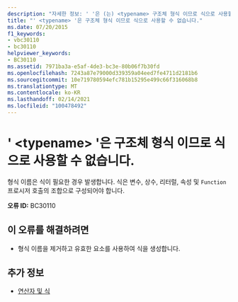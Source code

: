 ```yaml
---
description: "자세한 정보: ' '은 (는) <typename> 구조체 형식 이므로 식으로 사용할 수 없습니다."
title: "' <typename> '은 구조체 형식 이므로 식으로 사용할 수 없습니다."
ms.date: 07/20/2015
f1_keywords:
- vbc30110
- bc30110
helpviewer_keywords:
- BC30110
ms.assetid: 7971ba3a-e5af-4de3-bc3e-80b06f7b30fd
ms.openlocfilehash: 7243a87e79000d339359a04eed7fe4711d2181b6
ms.sourcegitcommit: 10e719780594efc781b15295e499c66f316068b8
ms.translationtype: MT
ms.contentlocale: ko-KR
ms.lasthandoff: 02/14/2021
ms.locfileid: "100478492"
---
```

# <a name="typename-is-a-structure-type-and-cannot-be-used-as-an-expression"></a>' \<typename> '은 구조체 형식 이므로 식으로 사용할 수 없습니다.

형식 이름은 식이 필요한 경우 발생합니다. 식은 변수, 상수, 리터럴, 속성 및 `Function` 프로시저 호출의 조합으로 구성되어야 합니다.  
  
 **오류 ID:** BC30110  
  
## <a name="to-correct-this-error"></a>이 오류를 해결하려면  
  
- 형식 이름을 제거하고 유효한 요소를 사용하여 식을 생성합니다.  
  
## <a name="see-also"></a>추가 정보

- [연산자 및 식](../programming-guide/language-features/operators-and-expressions/index.md)
